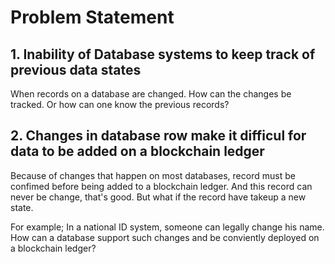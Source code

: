 # Problem Statement

## 1. Inability of Database systems to keep track of previous data states
When records on a database are changed. How can the changes be tracked. Or how can one know the previous records?

## 2. Changes in database row make it difficul for data to be added on a blockchain ledger
Because of changes that happen on most databases, record must be confimed before being added to a blockchain ledger. And this record can never be change, that's good. But what if the record have takeup a new state.

For example; In a national ID system, someone can legally change his name. How can a database support such changes and be conviently deployed on a blockchain ledger?
